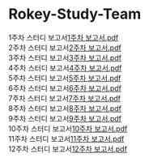 # Rokey-Study-Team
1주차 스터디 보고서[1주차 보고서.pdf](https://github.com/user-attachments/files/17149840/1.pdf)   
2주차 스터디 보고서[2주차 보고서.pdf](https://github.com/user-attachments/files/17268429/2.pdf)   
3주차 스터디 보고서[3주차 보고서.pdf](https://github.com/user-attachments/files/17355994/3.pdf)  
4주차 스터디 보고서[4주차 보고서.pdf](https://github.com/user-attachments/files/17459564/4.pdf)  
5주차 스터디 보고서[5주차 보고서.pdf](https://github.com/user-attachments/files/17534104/5.pdf)   
6주차 스터디 보고서[6주차 보고서.pdf](https://github.com/user-attachments/files/17610960/6.pdf)   
7주차 스터디 보고서[7주차 보고서.pdf](https://github.com/CM9RE/Rokey-Study-Team/blob/main/7.pdf)   
8주차 스터디 보고서[8주차 보고서.pdf](https://github.com/user-attachments/files/17719099/8.pdf)   
9주차 스터디 보고서[9주차 보고서.pdf](https://github.com/user-attachments/files/17817739/9.pdf)   
10주차 스터디 보고서[10주차 보고서.pdf](https://github.com/user-attachments/files/18166833/10.pdf)   
11주차 스터디 보고서[11주차 보고서.pdf](https://github.com/user-attachments/files/18052243/11.pdf)   
12주차 스터디 보고서[12주차 보고서.pdf](https://github.com/user-attachments/files/18166841/12.pdf)
